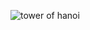 ![tower of hanoi](https://cloud.githubusercontent.com/assets/22602022/20027053/528f7166-a301-11e6-9325-8a6e3d277f10.png)
